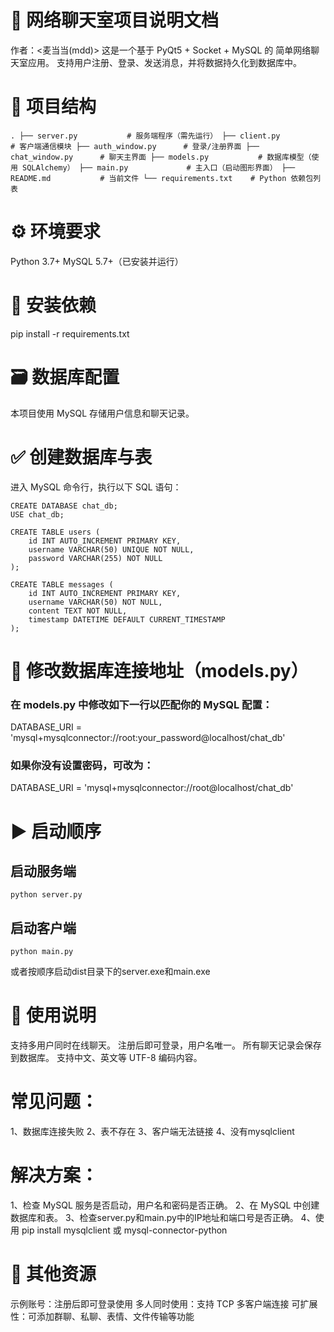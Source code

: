 # 🧩 网络聊天室项目说明文档
作者：<麦当当(mdd)>
这是一个基于 PyQt5 + Socket + MySQL 的 简单网络聊天室应用。
支持用户注册、登录、发送消息，并将数据持久化到数据库中。
 
# 📁 项目结构

`.
├── server.py           # 服务端程序（需先运行）
├── client.py           # 客户端通信模块
├── auth_window.py      # 登录/注册界面
├── chat_window.py      # 聊天主界面
├── models.py           # 数据库模型（使用 SQLAlchemy）
├── main.py             # 主入口（启动图形界面）
├── README.md           # 当前文件
└── requirements.txt    # Python 依赖包列表
`

# ⚙️ 环境要求
Python 3.7+
MySQL 5.7+（已安装并运行）


# 🔧 安装依赖
pip install -r requirements.txt


# 🗃️ 数据库配置
本项目使用 MySQL 存储用户信息和聊天记录。


# ✅ 创建数据库与表
进入 MySQL 命令行，执行以下 SQL 语句：

```
CREATE DATABASE chat_db;
USE chat_db;

CREATE TABLE users (
    id INT AUTO_INCREMENT PRIMARY KEY,
    username VARCHAR(50) UNIQUE NOT NULL,
    password VARCHAR(255) NOT NULL
);

CREATE TABLE messages (
    id INT AUTO_INCREMENT PRIMARY KEY,
    username VARCHAR(50) NOT NULL,
    content TEXT NOT NULL,
    timestamp DATETIME DEFAULT CURRENT_TIMESTAMP
);
```

# 📂 修改数据库连接地址（models.py）

### 在 models.py 中修改如下一行以匹配你的 MySQL 配置：

DATABASE_URI = 'mysql+mysqlconnector://root:your_password@localhost/chat_db'

### 如果你没有设置密码，可改为：

DATABASE_URI = 'mysql+mysqlconnector://root@localhost/chat_db'


# ▶️ 启动顺序
## 启动服务端
    python server.py
## 启动客户端
    python main.py


 或者按顺序启动dist目录下的server.exe和main.exe


# 📌 使用说明
支持多用户同时在线聊天。
注册后即可登录，用户名唯一。
所有聊天记录会保存到数据库。
支持中文、英文等 UTF-8 编码内容。


# 常见问题：
1、数据库连接失败
2、表不存在
3、客户端无法链接
4、没有mysqlclient

# 解决方案：
1、检查 MySQL 服务是否启动，用户名和密码是否正确。
2、在 MySQL 中创建数据库和表。
3、检查server.py和main.py中的IP地址和端口号是否正确。
4、使用 pip install mysqlclient 或 mysql-connector-python

# 📝 其他资源
示例账号：注册后即可登录使用
多人同时使用：支持 TCP 多客户端连接
可扩展性：可添加群聊、私聊、表情、文件传输等功能